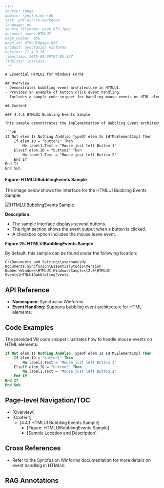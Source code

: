 ```html
<!-- 
source: image
domain: syncfusion-sdk
task: pdf-ocr-to-markdown
language: en
source_filename: page_056.jpeg
document_name: HTMLUI
page_number: 056
page_id: HTMLUI#page_056
product: Syncfusion Winforms
version: 11.4.0.26
timestamp: 2025-08-09T07:05:55Z
fidelity: lossless
-->

# Essential HTMLUI for Windows Forms

## Overview
- Demonstrates bubbling event architecture in HTMLUI.
- Provides an example of button click event handling.
- Includes a sample code snippet for handling mouse events on HTML elements.

## Content

### 4.4.1 HTMLUI Bubbling Events Sample

This sample demonstrates the implementation of Bubbling Event architecture in HTMLUI.

```vb
If Not elem Is Nothing AndAlso TypeOf elem Is IHTMLElementImpl Then
    If elem.ID = "button1" Then
        Me.label1.Text = "Mouse just left Button 1"
    ElseIf elem.ID = "button2" Then
        Me.label1.Text = "Mouse just left Button 2"
    End If
End If
End Sub
```

#### Figure: HTMLUIBubblingEvents Sample
The image below shows the interface for the HTMLUI Bubbling Events Sample:

![HTMLUIBubblingEvents Sample](image_path)

**Description:**
- The sample interface displays several buttons.
- The right section shows the event output when a button is clicked.
- A checkbox option includes the mouse leave event.

**Figure 25: HTMLUIBubblingEvents Sample**

By default, this sample can be found under the following location:

```
C:\Documents and Settings\username\My Documents.Syncfusion\EssentialStudio\Version 
Number\Windows\HTMLUI.Windows\Samples\2.0\HTMLUI Events\HTMLUIBubblelingEvents
```

## API Reference

- **Namespace:** Syncfusion.Winforms
- **Event Handling:** Supports bubbling event architecture for HTML elements.

## Code Examples

The provided VB code snippet illustrates how to handle mouse events on HTML elements:

```vb
If Not elem Is Nothing AndAlso TypeOf elem Is IHTMLElementImpl Then
    If elem.ID = "button1" Then
        Me.label1.Text = "Mouse just left Button 1"
    ElseIf elem.ID = "button2" Then
        Me.label1.Text = "Mouse just left Button 2"
    End If
End If
End Sub
```

## Page-level Navigation/TOC
- [Overview]
- [Content]
  - [4.4.1 HTMLUI Bubbling Events Sample]
    - [Figure: HTMLUIBubblingEvents Sample]
    - [Sample Location and Description]

## Cross References
- Refer to the Syncfusion Winforms documentation for more details on event handling in HTMLUI.

## RAG Annotations
<!-- tags: [Syncfusion Winforms, HTMLUI, Events, Bubbling, Sample, Mouse Events] keywords: [HTMLUIEvent, BubblingEvents, EventHandling, Fig.25, SampleLocation, ButtonClick, MouseLeaveEvent] -->
```